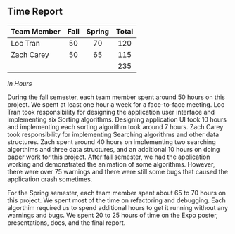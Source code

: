## Time Report

| Team Member        | Fall           | Spring  | Total |
| ------------- |:-------------:| :-----:| :-------: |
| Loc Tran    | 50 | 70 | 120 |
| Zach Carey    | 50      |   65 | 115 |
| | | | 235 |
*In Hours*

During the fall semester, each team member spent around 50 hours on this project. We spent at least one hour a week for a face-to-face meeting. Loc Tran took responsibility for designing the application user interface and implementing six Sorting algorithms. Designing application UI took 10 hours and implementing each sorting algorithm took around 7 hours. Zach Carey took responsibility for implementing Searching algorithms and other data structures. Zach spent around 40 hours on implementing two searching algorthims and three data structures, and an additional 10 hours on doing paper work for this project. After fall semester, we had the application working and demonstrated the animation of some algorithms. However, there were over 75 warnings and there were still some bugs that caused the application crash sometimes.

For the Spring semester, each team member spent about 65 to 70 hours on this project. We spent most of the time on refactoring and debugging. Each algorthim required us to spend additional hours to get it running without any warnings and bugs. We spent 20 to 25 hours of time on the Expo poster, presentations, docs, and the final report. 

